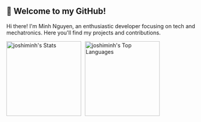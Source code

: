 ## 👋 Welcome to my GitHub!

Hi there! I'm Minh Nguyen, an enthusiastic developer focusing on tech and mechatronics.  Here you'll find my projects and contributions.

<div style="display: flex; gap: 10px; align: center;">
  <img
    src="https://github-readme-stats.vercel.app/api?username=joshiminh&theme=blueberry&show_icons=true&hide_border=true&count_private=true"
    alt="joshiminh's Stats"
    height="195px"
  />
  <img
    src="https://github-readme-stats.vercel.app/api/top-langs/?username=joshiminh&theme=blueberry&show_icons=true&hide_border=true&layout=compact"
    alt="joshiminh's Top Languages"
    height="195px"
  />
</div>

